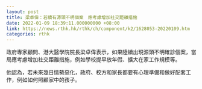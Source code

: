 ```yaml
---
layout: post
title: 梁卓偉：若續有源頭不明個案　應考慮增加社交距離措施
date: 2022-01-09 18:39:11.000000000 +08:00
link: https://news.rthk.hk/rthk/ch/component/k2/1628053-20220109.htm
categories: rthk
---
```


政府專家顧問、港大醫學院院長梁卓偉表示，如果陸續出現源頭不明確診個案，當局應考慮增加社交距離措施，例如學校提早放年假、擴大在家工作規模等。

他認為，若未來幾日情勢惡化，政府、校方和家長都要有心理準備和做好配套工作，例如如何照顧家中的孩子。
